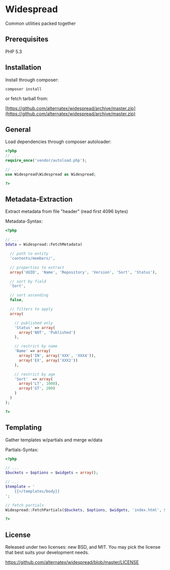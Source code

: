 Widespread
=============

Common utilities packed together

Prerequisites
-------------
PHP 5.3

Installation 
-------------

Install through composer:

`composer install`

or fetch tarball from: 

[https://github.com/alternatex/widespread/archive/master.zip](https://github.com/alternatex/widespread/archive/master.zip)

General
-------------------

Load dependencies through composer autoloader:

```php
<?php
// ...
require_once('vendor/autoload.php');

// ...
use Widespread\Widespread as Widespread;

?>
```

Metadata-Extraction
-------------------

Extract metadata from file "header" (read first 4096 bytes)

Metadata-Syntax:

```php
<?php 

// ...
$data = Widespread::FetchMetadata(

  // path to entity
  'contents/members/', 

  // properties to extract
  array('UUID', 'Name', 'Repository', 'Version', 'Sort', 'Status'),

  // sort by field
  'Sort', 

  // sort ascending
  false,

  // filters to apply
  array(

    // published only
    'Status' => array(
      array('NOT', 'Published')
    ),

    // restrict by name
    'Name' => array(
      array('IN', array('XXX', 'XXX4')),
      array('EX', array('XXX2'))
    ),  

    // restrict by age
    'Sort'  => array(
      array('LT', 1000), 
      array('GT', 200)
    )
  )
);

?>
```

Templating
-------------

Gather templates w/partials and merge w/data

Partials-Syntax:

```php
<?php 

// ...
$buckets = $options = $widgets = array();

// ...
$template = '
	{{>/templates/body}}
';

// fetch partials
Widespread::FetchPartials($buckets, $options, $widgets, 'index.html', $template);

?>
```

License
-------------
Released under two licenses: new BSD, and MIT. You may pick the
license that best suits your development needs.

https://github.com/alternatex/widespread/blob/master/LICENSE
